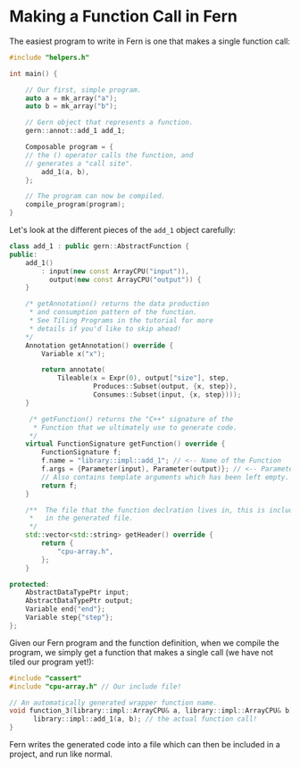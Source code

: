 # Making a Function Call in Fern

The easiest program to write in Fern is one that makes a single function call:


```C++
#include "helpers.h"

int main() {

    // Our first, simple program.
    auto a = mk_array("a");
    auto b = mk_array("b");

    // Gern object that represents a function.
    gern::annot::add_1 add_1;

    Composable program = {
    // the () operator calls the function, and 
    // generates a "call site".
        add_1(a, b),
    };

    // The program can now be compiled.
    compile_program(program);
}
```

Let's look at the different pieces of the `add_1` object carefully: 

```C++
class add_1 : public gern::AbstractFunction {
public:
    add_1()
        : input(new const ArrayCPU("input")),
          output(new const ArrayCPU("output")) {
    }

    /* getAnnotation() returns the data production
     * and consumption pattern of the function.
     * See Tiling Programs in the tutorial for more
     * details if you'd like to skip ahead!
    */
    Annotation getAnnotation() override { 
        Variable x("x");

        return annotate(
            Tileable(x = Expr(0), output["size"], step,
                     Produces::Subset(output, {x, step}),
                     Consumes::Subset(input, {x, step})));
    }

     /* getFunction() returns the "C++" signature of the
      * Function that we ultimately use to generate code. 
     */
    virtual FunctionSignature getFunction() override {
        FunctionSignature f;
        f.name = "library::impl::add_1"; // <-- Name of the Function
        f.args = {Parameter(input), Parameter(output)}; // <-- Parameters of the function 
        // Also contains template arguments which has been left empty.
        return f;
    }

    /**  The file that the function declration lives in, this is included
     *   in the generated file.
     */
    std::vector<std::string> getHeader() override {
        return {
            "cpu-array.h",
        };
    }

protected:
    AbstractDataTypePtr input;
    AbstractDataTypePtr output;
    Variable end{"end"};
    Variable step{"step"};
};
```

Given our Fern program and the function definition, when we
compile the program, we simply get a function that makes a
single call (we have not tiled our program yet!):


```C++
#include "cassert"
#include "cpu-array.h" // Our include file!

// An automatically generated wrapper function name.
void function_3(library::impl::ArrayCPU& a, library::impl::ArrayCPU& b){
      library::impl::add_1(a, b); // the actual function call!
}
```

Fern writes the generated code into a file which can then be included in a
project, and run like normal.